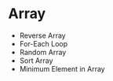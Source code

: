 # Array 

* Reverse Array
* For-Each Loop
* Random Array
* Sort Array
* Minimum Element in Array

  
